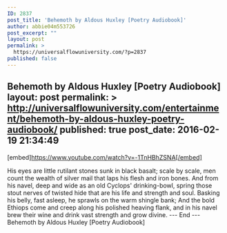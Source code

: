 ```yaml
---
ID: 2837
post_title: 'Behemoth by Aldous Huxley [Poetry Audiobook]'
author: abbie04m553726
post_excerpt: ""
layout: post
permalink: >
  https://universalflowuniversity.com/?p=2837
published: false
---
```

Behemoth by Aldous Huxley [Poetry Audiobook]
layout: post
permalink: >
  http://universalflowuniversity.com/entertainment/behemoth-by-aldous-huxley-poetry-audiobook/
published: true
post_date: 2016-02-19 21:34:49
---
[embed]https://www.youtube.com/watch?v=-1TnHBhZSNA[/embed]<br>
<p>His eyes are little rutilant stones 
sunk in black basalt; scale by scale, 
men count the wealth of silver mail
that laps his flesh and iron bones.
And from his navel, deep and wide
as an old Cyclops' drinking-bowl,
spring those stout nerves of twisted hide
that are his life and strength and soul.
Basking his belly, fast asleep,
he sprawls on the warm shingle bank;
And the bold Ethiops come and creep
along his polished heaving flank,
and in his navel brew their wine
and drink vast strength and grow divine. 
--- End ---
Behemoth by Aldous Huxley [Poetry Audiobook]</p>